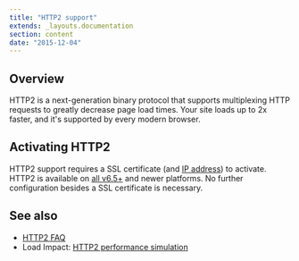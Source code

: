 ```yaml
---
title: "HTTP2 support"
extends: _layouts.documentation
section: content
date: "2015-12-04"
---
```


## Overview

HTTP2 is a next-generation binary protocol that supports multiplexing HTTP requests to greatly decrease page load times. Your site loads up to 2x faster, and it's supported by every modern browser.

## Activating HTTP2

HTTP2 support requires a SSL certificate (and [IP address](/docs/ssl/do-i-have-an-ip-address-for-ssl/)) to activate. HTTP2 is available on [all v6.5+](/docs/platform/determining-platform-version/) and newer platforms. No further configuration besides a SSL certificate is necessary.

## See also

- [HTTP2 FAQ](https://http2.github.io/faq/)
- Load Impact: [HTTP2 performance simulation](http://http2.loadimpact.com/entry/)
